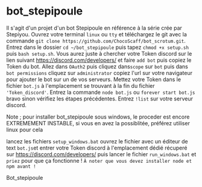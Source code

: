 # bot_stepipoule
Il s'agit d'un projet d'un bot Stepipoule en référence à la série crée par Stepiyou.
Ouvrez votre terminal `linux` ou `tty` et téléchargez le git avec la commande `git clone https://github.com/ChocoScaff/bot_scrotum.git`. 
Entrez dans le dossier `cd ~/bot_stepipoule` puis tapez `chmod +x setup.sh` puis `bash setup.sh`. 
Vous aurez juste à chercher votre Token discord sur le lien suivant https://discord.com/developers/ et faire `add bot` puis copiez le Token du bot.
Allez dans `OAuth2` puis cliquez dans`scope` sur `bot` puis dans `bot permissions` cliquez sur `administrator` copiez l'url sur votre navigateur pour ajouter le bot sur un de vos serveurs.
Mettez votre Token dans le fichier `bot.js` à l'emplacement se trouvant à la fin du fichier `'Token_discord'`.
Entrez la commande `node bot.js` ou `forever start bot.js` bravo sinon vérifiez les étapes précédentes.
Entrez `!list` sur votre serveur discord.

Note ; pour installer bot_stepipoule sous windows, le proceder est encore EXTREMEMENT INSTABLE, si vous en avez la possiblitée, préférez utiliser linux pour cela

lancez les fichiers `setup_windows.bat` ouvrez le fichier avec un éditeur de text `bot.js`et entrer votre Token discord à l'emplacement dédié récuperé sur https://discord.com/developers/ puis lancer le fichier `run_windows.bat` et `priez` pour que ça fonctionne !
`À noter que vous devez installer node et npm avant !`

Bot_stepipoule 
